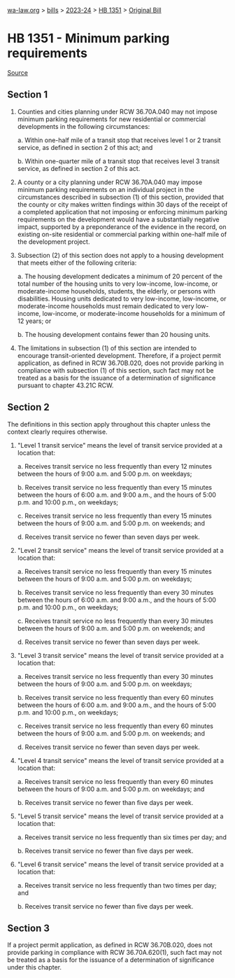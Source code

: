 [wa-law.org](/) > [bills](/bills/) > [2023-24](/bills/2023-24) > [HB 1351](/bills/2023-24/hb/1351/) > [Original Bill](/bills/2023-24/hb/1351/1/)

# HB 1351 - Minimum parking requirements

[Source](http://lawfilesext.leg.wa.gov/biennium/2023-24/Pdf/Bills/House%20Bills/1351.pdf)

## Section 1
1. Counties and cities planning under RCW 36.70A.040 may not impose minimum parking requirements for new residential or commercial developments in the following circumstances:

    a. Within one-half mile of a transit stop that receives level 1 or 2 transit service, as defined in section 2 of this act; and

    b. Within one-quarter mile of a transit stop that receives level 3 transit service, as defined in section 2 of this act.

2. A county or a city planning under RCW 36.70A.040 may impose minimum parking requirements on an individual project in the circumstances described in subsection (1) of this section, provided that the county or city makes written findings within 30 days of the receipt of a completed application that not imposing or enforcing minimum parking requirements on the development would have a substantially negative impact, supported by a preponderance of the evidence in the record, on existing on-site residential or commercial parking within one-half mile of the development project.

3. Subsection (2) of this section does not apply to a housing development that meets either of the following criteria:

    a. The housing development dedicates a minimum of 20 percent of the total number of the housing units to very low-income, low-income, or moderate-income households, students, the elderly, or persons with disabilities. Housing units dedicated to very low-income, low-income, or moderate-income households must remain dedicated to very low-income, low-income, or moderate-income households for a minimum of 12 years; or

    b. The housing development contains fewer than 20 housing units.

4. The limitations in subsection (1) of this section are intended to encourage transit-oriented development. Therefore, if a project permit application, as defined in RCW 36.70B.020, does not provide parking in compliance with subsection (1) of this section, such fact may not be treated as a basis for the issuance of a determination of significance pursuant to chapter 43.21C RCW.

## Section 2
The definitions in this section apply throughout this chapter unless the context clearly requires otherwise.

1. "Level 1 transit service" means the level of transit service provided at a location that:

    a. Receives transit service no less frequently than every 12 minutes between the hours of 9:00 a.m. and 5:00 p.m. on weekdays;

    b. Receives transit service no less frequently than every 15 minutes between the hours of 6:00 a.m. and 9:00 a.m., and the hours of 5:00 p.m. and 10:00 p.m., on weekdays;

    c. Receives transit service no less frequently than every 15 minutes between the hours of 9:00 a.m. and 5:00 p.m. on weekends; and

    d. Receives transit service no fewer than seven days per week.

2. "Level 2 transit service" means the level of transit service provided at a location that:

    a. Receives transit service no less frequently than every 15 minutes between the hours of 9:00 a.m. and 5:00 p.m. on weekdays;

    b. Receives transit service no less frequently than every 30 minutes between the hours of 6:00 a.m. and 9:00 a.m., and the hours of 5:00 p.m. and 10:00 p.m., on weekdays;

    c. Receives transit service no less frequently than every 30 minutes between the hours of 9:00 a.m. and 5:00 p.m. on weekends; and

    d. Receives transit service no fewer than seven days per week.

3. "Level 3 transit service" means the level of transit service provided at a location that:

    a. Receives transit service no less frequently than every 30 minutes between the hours of 9:00 a.m. and 5:00 p.m. on weekdays;

    b. Receives transit service no less frequently than every 60 minutes between the hours of 6:00 a.m. and 9:00 a.m., and the hours of 5:00 p.m. and 10:00 p.m., on weekdays;

    c. Receives transit service no less frequently than every 60 minutes between the hours of 9:00 a.m. and 5:00 p.m. on weekends; and

    d. Receives transit service no fewer than seven days per week.

4. "Level 4 transit service" means the level of transit service provided at a location that:

    a. Receives transit service no less frequently than every 60 minutes between the hours of 9:00 a.m. and 5:00 p.m. on weekdays; and

    b. Receives transit service no fewer than five days per week.

5. "Level 5 transit service" means the level of transit service provided at a location that:

    a. Receives transit service no less frequently than six times per day; and

    b. Receives transit service no fewer than five days per week.

6. "Level 6 transit service" means the level of transit service provided at a location that:

    a. Receives transit service no less frequently than two times per day; and

    b. Receives transit service no fewer than five days per week.

## Section 3
If a project permit application, as defined in RCW 36.70B.020, does not provide parking in compliance with RCW 36.70A.620(1), such fact may not be treated as a basis for the issuance of a determination of significance under this chapter.
